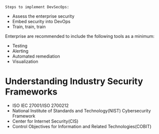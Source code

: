 	Steps to implement DevSecOps:
- Assess the enterprise security
- Embed security into DevOps 
- Train, train, train

Enterprise are recommended to include the following tools as a minimum:
- Testing
- Alerting
- Automated remediation
- Visualization
# Understanding Industry Security Frameworks
- ISO IEC 27001/ISO 2700212
- National Institute of Standards and Technology(NIST) Cybersecurity Framework
- Center for Internet Security(CIS)
- Control Objectives for Information and Related Technologies(COBIT)